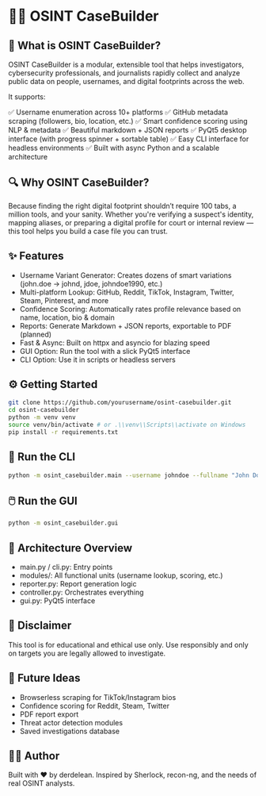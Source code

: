 # 🕵️‍♂️ OSINT CaseBuilder

## 🚀 What is OSINT CaseBuilder?

OSINT CaseBuilder is a modular, extensible tool that helps investigators, cybersecurity professionals, and journalists rapidly collect and analyze public data on people, usernames, and digital footprints across the web.

It supports:

✅ Username enumeration across 10+ platforms
✅ GitHub metadata scraping (followers, bio, location, etc.)
✅ Smart confidence scoring using NLP & metadata
✅ Beautiful markdown + JSON reports
✅ PyQt5 desktop interface (with progress spinner + sortable table)
✅ Easy CLI interface for headless environments
✅ Built with async Python and a scalable architecture

## 🔍 Why OSINT CaseBuilder?

Because finding the right digital footprint shouldn’t require 100 tabs, a million tools, and your sanity.
Whether you're verifying a suspect's identity, mapping aliases, or preparing a digital profile for court or internal review — this tool helps you build a case file you can trust.

## ✨ Features

- Username Variant Generator: Creates dozens of smart variations (john.doe → johnd, jdoe, johndoe1990, etc.)
- Multi-platform Lookup: GitHub, Reddit, TikTok, Instagram, Twitter, Steam, Pinterest, and more
- Confidence Scoring: Automatically rates profile relevance based on name, location, bio & domain
- Reports: Generate Markdown + JSON reports, exportable to PDF (planned)
- Fast & Async: Built on httpx and asyncio for blazing speed
- GUI Option: Run the tool with a slick PyQt5 interface
- CLI Option: Use it in scripts or headless servers

## ⚙️ Getting Started

```bash
git clone https://github.com/yourusername/osint-casebuilder.git
cd osint-casebuilder
python -m venv venv
source venv/bin/activate # or .\\venv\\Scripts\\activate on Windows
pip install -r requirements.txt
```

## 🧪 Run the CLI

```bash
python -m osint_casebuilder.main --username johndoe --fullname "John Doe" --location "Berlin" --keywords "python,infosec" --target-domain "johndoe.dev" --report

```

## 🖱️ Run the GUI

```bash
python -m osint_casebuilder.gui
```

## 🧱 Architecture Overview

- main.py / cli.py: Entry points
- modules/: All functional units (username lookup, scoring, etc.)
- reporter.py: Report generation logic
- controller.py: Orchestrates everything
- gui.py: PyQt5 interface

## 🔐 Disclaimer

This tool is for educational and ethical use only. Use responsibly and only on targets you are legally allowed to investigate.

## 🧠 Future Ideas

- Browserless scraping for TikTok/Instagram bios
- Confidence scoring for Reddit, Steam, Twitter
- PDF report export
- Threat actor detection modules
- Saved investigations database

## 👨‍💻 Author

Built with ❤️ by derdelean. Inspired by Sherlock, recon-ng, and the needs of real OSINT analysts.
